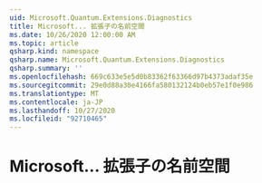 ```yaml
---
uid: Microsoft.Quantum.Extensions.Diagnostics
title: Microsoft... 拡張子の名前空間
ms.date: 10/26/2020 12:00:00 AM
ms.topic: article
qsharp.kind: namespace
qsharp.name: Microsoft.Quantum.Extensions.Diagnostics
qsharp.summary: ''
ms.openlocfilehash: 669c633e5e5d0b83362f63366d97b4373adaf35e
ms.sourcegitcommit: 29e0d88a30e4166fa580132124b0eb57e1f0e986
ms.translationtype: MT
ms.contentlocale: ja-JP
ms.lasthandoff: 10/27/2020
ms.locfileid: "92710465"
---
```

# <a name="microsoftquantumextensionsdiagnostics-namespace"></a>Microsoft... 拡張子の名前空間



